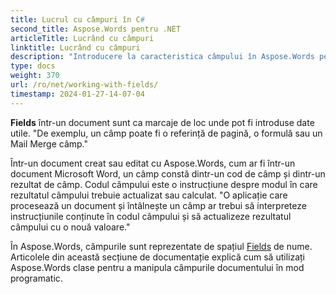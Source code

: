 ```yaml
---
title: Lucrul cu câmpuri în C#
second_title: Aspose.Words pentru .NET
articleTitle: Lucrând cu câmpuri
linktitle: Lucrând cu câmpuri
description: "Introducere la caracteristica câmpului în Aspose.Words pentru .NET."
type: docs
weight: 370
url: /ro/net/working-with-fields/
timestamp: 2024-01-27-14-07-04
---
```


**Fields** într-un document sunt ca marcaje de loc unde pot fi introduse date utile. "De exemplu, un câmp poate fi o referință de pagină, o formulă sau un Mail Merge câmp."

Într-un document creat sau editat cu Aspose.Words, cum ar fi într-un document Microsoft Word, un câmp constă dintr-un cod de câmp și dintr-un rezultat de câmp. Codul câmpului este o instrucțiune despre modul în care rezultatul câmpului trebuie actualizat sau calculat. "O aplicație care procesează un document și întâlnește un câmp ar trebui să interpreteze instrucțiunile conținute în codul câmpului și să actualizeze rezultatul câmpului cu o nouă valoare."

În Aspose.Words, câmpurile sunt reprezentate de spațiul [Fields](https://reference.aspose.com/words/net/aspose.words.fields/) de nume. Articolele din această secțiune de documentație explică cum să utilizați Aspose.Words clase pentru a manipula câmpurile documentului în mod programatic.
